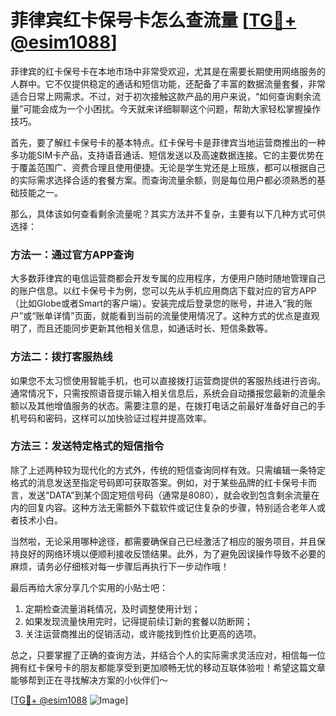 # 菲律宾红卡保号卡怎么查流量 [[TG💪+ @esim1088](https://t.me/s/esim1088)]

菲律宾的红卡保号卡在本地市场中非常受欢迎，尤其是在需要长期使用网络服务的人群中。它不仅提供稳定的通话和短信功能，还配备了丰富的数据流量套餐，非常适合日常上网需求。不过，对于初次接触这款产品的用户来说，“如何查询剩余流量”可能会成为一个小困扰。今天就来详细聊聊这个问题，帮助大家轻松掌握操作技巧。

首先，要了解红卡保号卡的基本特点。红卡保号卡是菲律宾当地运营商推出的一种多功能SIM卡产品，支持语音通话、短信发送以及高速数据连接。它的主要优势在于覆盖范围广、资费合理且使用便捷。无论是学生党还是上班族，都可以根据自己的实际需求选择合适的套餐方案。而查询流量余额，则是每位用户都必须熟悉的基础技能之一。

那么，具体该如何查看剩余流量呢？其实方法并不复杂，主要有以下几种方式可供选择：

### 方法一：通过官方APP查询
大多数菲律宾的电信运营商都会开发专属的应用程序，方便用户随时随地管理自己的账户信息。以红卡保号卡为例，您可以先从手机应用商店下载对应的官方APP（比如Globe或者Smart的客户端）。安装完成后登录您的账号，并进入“我的账户”或“账单详情”页面，就能看到当前的流量使用情况了。这种方式的优点是直观明了，而且还能同步更新其他相关信息，如通话时长、短信条数等。

### 方法二：拨打客服热线
如果您不太习惯使用智能手机，也可以直接拨打运营商提供的客服热线进行咨询。通常情况下，只需按照语音提示输入相关信息后，系统会自动播报您最新的流量余额以及其他增值服务的状态。需要注意的是，在拨打电话之前最好准备好自己的手机号码和密码，这样可以加快验证过程并提高效率。

### 方法三：发送特定格式的短信指令
除了上述两种较为现代化的方式外，传统的短信查询同样有效。只需编辑一条特定格式的消息发送至指定号码即可获取答案。例如，对于某些品牌的红卡保号卡而言，发送“DATA”到某个固定短信号码（通常是8080），就会收到包含剩余流量在内的回复内容。这种方法无需额外下载软件或记住复杂的步骤，特别适合老年人或者技术小白。

当然啦，无论采用哪种途径，都需要确保自己已经激活了相应的服务项目，并且保持良好的网络环境以便顺利接收反馈结果。此外，为了避免因误操作导致不必要的麻烦，请务必仔细核对每一步骤后再执行下一步动作哦！

最后再给大家分享几个实用的小贴士吧：
1. 定期检查流量消耗情况，及时调整使用计划；
2. 如果发现流量快用完时，记得提前续订新的套餐以防断网；
3. 关注运营商推出的促销活动，或许能找到性价比更高的选项。

总之，只要掌握了正确的查询方法，并结合个人的实际需求灵活应对，相信每一位拥有红卡保号卡的朋友都能享受到更加顺畅无忧的移动互联体验啦！希望这篇文章能够帮到正在寻找解决方案的小伙伴们～

[[TG💪+ @esim1088](https://t.me/s/esim1088) ![Image](https://i.postimg.cc/4NQfJmqS/Snipaste-2025-05-13-00-14-12.png)]